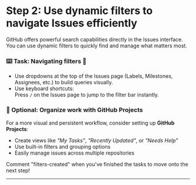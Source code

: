 # Step 2: Use dynamic filters to navigate Issues efficiently

GitHub offers powerful search capabilities directly in the Issues interface. You can use dynamic filters to quickly find and manage what matters most.

### :keyboard: Task: Navigating filters 🧭

- Use dropdowns at the top of the Issues page (Labels, Milestones, Assignees, etc.) to build queries visually.
- Use keyboard shortcuts:  
  Press `/` on the Issues page to jump to the filter bar instantly.

### 📁 Optional: Organize work with GitHub Projects

For a more visual and persistent workflow, consider setting up **GitHub Projects**:

- Create views like _"My Tasks"_, _"Recently Updated"_, or _"Needs Help"_
- Use built-in filters and grouping options
- Easily manage issues across multiple repositories

Comment "filters-created" when you've finished the tasks to move onto the next step!

---

